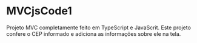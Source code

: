# MVCjsCode1
Projeto MVC completamente feito em TypeScript e JavaScrit.
Este projeto confere o CEP informado e adiciona as informações sobre ele na tela.
